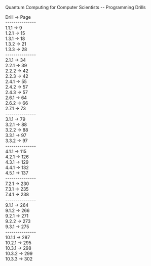 Quantum Computing for Computer Scientists -- Programming Drills

Drill -> Page<br>
---------------<br>
1.1.1 -> 9<br>
1.2.1 -> 15<br>
1.3.1 -> 18<br>
1.3.2 -> 21<br>
1.3.3 -> 28<br>
---------------<br>
2.1.1 -> 34<br>
2.2.1 -> 39<br>
2.2.2 -> 42<br>
2.2.3 -> 42<br>
2.4.1 -> 55<br>
2.4.2 -> 57<br>
2.4.3 -> 57<br>
2.6.1 -> 64<br>
2.6.2 -> 66<br>
2.7.1 -> 73<br>
---------------<br>
3.1.1 -> 79<br>
3.2.1 -> 88<br>
3.2.2 -> 88<br>
3.3.1 -> 97<br>
3.3.2 -> 97<br>
---------------<br>
4.1.1 -> 115<br>
4.2.1 -> 126<br>
4.3.1 -> 129<br>
4.4.1 -> 132<br>
4.5.1 -> 137<br>
---------------<br>
7.2.1 -> 230<br>
7.3.1 -> 235<br>
7.4.1 -> 238<br>
---------------<br>
9.1.1 -> 264<br>
9.1.2 -> 266<br>
9.2.1 -> 271<br>
9.2.2 -> 273<br>
9.3.1 -> 275<br>
---------------<br>
10.1.1 -> 287<br>
10.2.1 -> 295<br>
10.3.1 -> 298<br>
10.3.2 -> 299<br>
10.3.3 -> 302<br>






